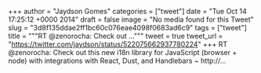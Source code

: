 
+++
author = "Jaydson Gomes"
categories = ["tweet"]
date = "Tue Oct 14 17:25:12 +0000 2014"
draft = false
image = "No media found for this Tweet"
slug = "3d8f135ddae2ff1bc60c076eae4098f0683ad6c9"
tags = ["tweet"]
title = """RT @zenorocha: Check out ..."""
tweet = true
tweet_url = "https://twitter.com/jaydson/status/522075662937780224"
+++
RT @zenorocha: Check out this new i18n library for JavaScript (browser + node) with integrations with React, Dust, and Handlebars ~ http://…
